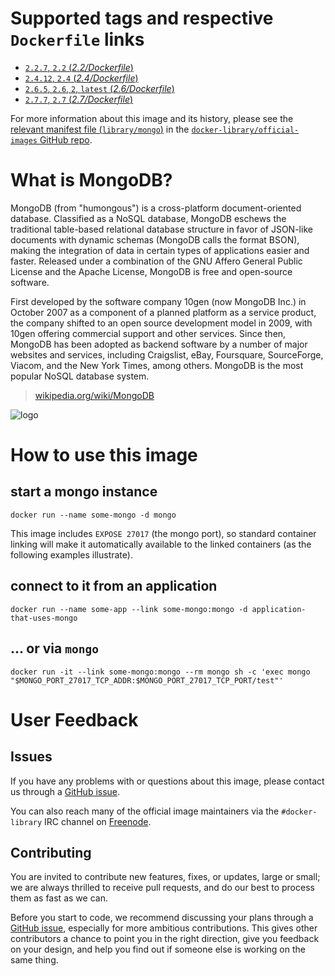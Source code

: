 # Supported tags and respective `Dockerfile` links

- [`2.2.7`, `2.2` (*2.2/Dockerfile*)](https://github.com/docker-library/mongo/blob/2881be3e0d85b3600bda8d45050a2ceb3f7bb12b/2.2/Dockerfile)
- [`2.4.12`, `2.4` (*2.4/Dockerfile*)](https://github.com/docker-library/mongo/blob/6fcf234e0bd9b50cfbac267ccb451cb8500c8dfc/2.4/Dockerfile)
- [`2.6.5`, `2.6`, `2`, `latest` (*2.6/Dockerfile*)](https://github.com/docker-library/mongo/blob/bebabb72a2785d7b78309bf6be6c82bab882574b/2.6/Dockerfile)
- [`2.7.7`, `2.7` (*2.7/Dockerfile*)](https://github.com/docker-library/mongo/blob/2881be3e0d85b3600bda8d45050a2ceb3f7bb12b/2.7/Dockerfile)

For more information about this image and its history, please see the [relevant
manifest file
(`library/mongo`)](https://github.com/docker-library/official-images/blob/master/library/mongo)
in the [`docker-library/official-images` GitHub
repo](https://github.com/docker-library/official-images).

# What is MongoDB?

MongoDB (from "humongous") is a cross-platform document-oriented database.
Classified as a NoSQL database, MongoDB eschews the traditional table-based
relational database structure in favor of JSON-like documents with dynamic
schemas (MongoDB calls the format BSON), making the integration of data in
certain types of applications easier and faster. Released under a combination of
the GNU Affero General Public License and the Apache License, MongoDB is free
and open-source software.

First developed by the software company 10gen (now MongoDB Inc.) in October 2007
as a component of a planned platform as a service product, the company shifted
to an open source development model in 2009, with 10gen offering commercial
support and other services. Since then, MongoDB has been adopted as backend
software by a number of major websites and services, including Craigslist, eBay,
Foursquare, SourceForge, Viacom, and the New York Times, among others. MongoDB
is the most popular NoSQL database system.

> [wikipedia.org/wiki/MongoDB](https://en.wikipedia.org/wiki/MongoDB)

![logo](https://raw.githubusercontent.com/docker-library/docs/master/mongo/logo.png)

# How to use this image

## start a mongo instance

    docker run --name some-mongo -d mongo

This image includes `EXPOSE 27017` (the mongo port), so standard container
linking will make it automatically available to the linked containers (as the
following examples illustrate).

## connect to it from an application

    docker run --name some-app --link some-mongo:mongo -d application-that-uses-mongo

## ... or via `mongo`

    docker run -it --link some-mongo:mongo --rm mongo sh -c 'exec mongo "$MONGO_PORT_27017_TCP_ADDR:$MONGO_PORT_27017_TCP_PORT/test"'

# User Feedback

## Issues

If you have any problems with or questions about this image, please contact us
 through a [GitHub issue](https://github.com/docker-library/mongo/issues).

You can also reach many of the official image maintainers via the
`#docker-library` IRC channel on [Freenode](https://freenode.net).

## Contributing

You are invited to contribute new features, fixes, or updates, large or small;
we are always thrilled to receive pull requests, and do our best to process them
as fast as we can.

Before you start to code, we recommend discussing your plans 
through a [GitHub issue](https://github.com/docker-library/mongo/issues), especially for more ambitious
contributions. This gives other contributors a chance to point you in the right
direction, give you feedback on your design, and help you find out if someone
else is working on the same thing.
